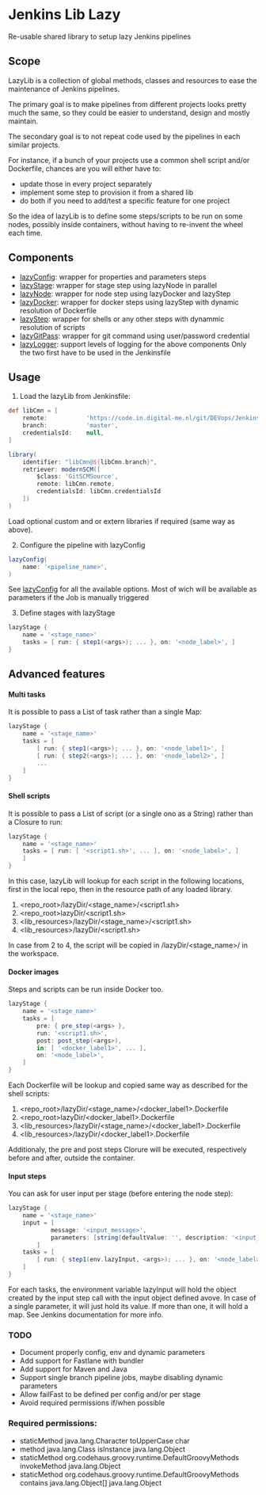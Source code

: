 # Jenkins Lib Lazy
Re-usable shared library to setup lazy Jenkins pipelines

## Scope
LazyLib is a collection of global methods, classes and resources to ease the maintenance of Jenkins pipelines.

The primary goal is to make pipelines from different projects looks pretty much the same,
so they could be easier to understand, design and mostly maintain.

The secondary goal is to not repeat code used by the pipelines in each similar projects.

For instance, if a bunch of your projects use a common shell script and/or Dockerfile,
chances are you will either have to:
- update those in every project separately
- implement some step to provision it from a shared lib
- do both if you need to add/test a specific feature for one project   

So the idea of lazyLib is to define some steps/scripts to be run on some nodes,
possibly inside containers, without having to re-invent the wheel each time.

## Components
- [lazyConfig](vars/lazyConfig.groovy): wrapper for properties and parameters steps
- [lazyStage](vars/lazyStage.groovy): wrapper for stage step using lazyNode in parallel
- [lazyNode](vars/lazyNode.groovy): wrapper for node step using lazyDocker and lazyStep
- [lazyDocker](vars/lazyDocker.groovy): wrapper for docker steps using lazyStep with dynamic resolution of Dockerfile
- [lazyStep](vars/lazyStep.groovy): wrapper for shells or any other steps with dynammic resolution of scripts
- [lazyGitPass](vars/lazyGitPass.groovy): wrapper for git command using user/password credential
- [lazyLogger](src/org/jenkins/ci/lazy/lazyLogger.groovy): support levels of logging for the above components
Only the two first have to be used in the Jenkinsfile

## Usage

1. Load the lazyLib from Jenkinsfile:
```groovy
def libCmn = [
    remote:           'https://code.in.digital-me.nl/git/DEVops/JenkinsLibLazy.git',
    branch:           'master',
    credentialsId:    null,
]

library(
    identifier: "libCmn@${libCmn.branch}",
    retriever: modernSCM([
        $class: 'GitSCMSource',
        remote: libCmn.remote,
        credentialsId: libCmn.credentialsId
    ])
)
```
Load optional custom and or extern libraries if required (same way as above).

2. Configure the pipeline with lazyConfig
```groovy
lazyConfig(
    name: '<pipeline_name>',
)
```
See [lazyConfig](vars/lazyConfig.groovy) for all the available options.
Most of wich will be available as parameters if the Job is manually triggered 

3. Define stages with lazyStage
```groovy
lazyStage {
    name = '<stage_name>'
    tasks = [ run: { step1(<args>); ... }, on: '<node_label>', ]
}
```

## Advanced features
#### Multi tasks
It is possible to pass a List of task rather than a single Map:
```groovy
lazyStage {
    name = '<stage_name>'
    tasks = [
        [ run: { step1(<args>); ... }, on: '<node_label1>', ]
        [ run: { step2(<args>); ... }, on: '<node_label2>', ]
        ...
    ]
}
```

#### Shell scripts
It is possible to pass a List of script (or a single ono as a String) rather than a Closure to run:
```groovy
lazyStage {
    name = '<stage_name>'
    tasks = [ run: [ '<script1.sh>', ... ], on: '<node_label>', ]
    ]
}

```
In this case, lazyLib will lookup for each script in the following locations,
first in the local repo, then in the resource path of any loaded library.

1. <repo_root>/lazyDir/<stage_name>/<script1.sh>
2. <repo_root>lazyDir/<script1.sh>
3. <lib_resources>/lazyDir/<stage_name>/<script1.sh>
4. <lib_resources>/lazyDir/<script1.sh>

In case from 2 to 4, the script will be copied in /lazyDir/<stage_name>/ in the workspace.

#### Docker images
Steps and scripts can be run inside Docker too.
```groovy
lazyStage {
    name = '<stage_name>'
    tasks = [
        pre: { pre_step(<args> },
        run: '<script1.sh>',
        post: post_step(<args>),
        in: [ '<docker_label1>', ... ],
        on: '<node_label>',
    ]
}

```
Each Dockerfile will be lookup and copied same way as described for the shell scripts:
1. <repo_root>/lazyDir/<stage_name>/<docker_label1>.Dockerfile
2. <repo_root>lazyDir/<docker_label1>.Dockerfile
3. <lib_resources>/lazyDir/<stage_name>/<docker_label1>.Dockerfile
4. <lib_resources>/lazyDir/<docker_label1>.Dockerfile

Additionaly, the pre and post steps Clorure will be executed, respectively before and after, outside the container.

#### Input steps
You can ask for user input per stage (before entering the node step):
```groovy
lazyStage {
    name = '<stage_name>'
    input = [
            message: '<input_message>',
            parameters: [string(defaultValue: '', description: '<input_description>', name: '<input_name>')]
        ]
    tasks = [
        [ run: { step1(env.lazyInput, <args>); ... }, on: '<node_label>', ]
    ]
}

```
For each tasks, the environment variable lazyInput will hold the object created by the input step call with the input object defined avove.
In case of a single parameter, it will just hold its value. If more than one, it will hold a map. See Jenkins documentation for more info.


### TODO
- Document properly config, env and dynamic parameters
- Add support for Fastlane with bundler
- Add support for Maven and Java 
- Support single branch pipeline jobs, maybe disabling dynamic parameters
- Allow failFast to be defined per config and/or per stage
- Avoid required permissions if/when possible


### Required permissions:
- staticMethod java.lang.Character toUpperCase char
- method java.lang.Class isInstance java.lang.Object
- staticMethod org.codehaus.groovy.runtime.DefaultGroovyMethods invokeMethod java.lang.Object
- staticMethod org.codehaus.groovy.runtime.DefaultGroovyMethods contains java.lang.Object[] java.lang.Object
